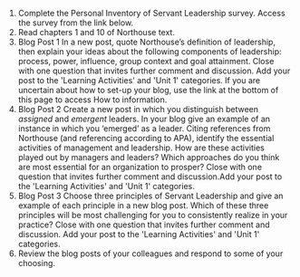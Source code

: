 1. Complete the Personal Inventory of Servant Leadership survey. Access the survey from the link below.
2. Read chapters 1 and 10 of Northouse text.
3. Blog Post 1 
   In a new post, quote Northouse’s definition of leadership, then explain your ideas about the following components of leadership: process, power, influence, group context and goal attainment. Close with one question that invites further comment and discussion. Add your post to the 'Learning Activities' and 'Unit 1' categories. If you are uncertain about how to set-up your blog, use the link at the bottom of this page to access How to information.
4. Blog Post 2 
   Create a new post in which you distinguish between _assigned_ and _emergent_ leaders.  In your blog give an example of an instance in which you ‘emerged’ as a leader. Citing references from Northouse \(and referencing according to APA\), identify the essential activities of management and leadership. How are these activities played out by managers and leaders? Which approaches do you think are most essential for an organization to prosper? Close with one question that invites further comment and discussion.Add your post to the 'Learning Activities' and 'Unit 1' categories.
5. Blog Post 3 
   Choose three principles of Servant Leadership and give an example of each principle in a new blog post. Which of these three principles will be most challenging for you to consistently realize in your practice? Close with one question that invites further comment and discussion. Add your post to the 'Learning Activities' and 'Unit 1' categories.
6. Review the blog posts of your colleagues and respond to some of your choosing.



